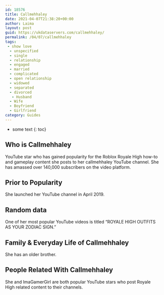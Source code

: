 ```yaml
---
id: 18576
title: Callmehhaley
date: 2021-04-07T21:38:20+00:00
author: Laima
layout: post
guid: https://ukdataservers.com/callmehhaley/
permalink: /04/07/callmehhaley
tags:
 - show love
  - unspecified
  - single
  - relationship
  - engaged
  - married
  - complicated
  - open relationship
  - widowed
  - separated
  - divorced
   - Husband
  - Wife
  - Boyfriend
  - Girlfriend
category: Guides
---
```


* some text
{: toc}


## Who is Callmehhaley
                  
                  
                  
YouTube star who has gained popularity for the Roblox Royale High how-to and gameplay content she posts to her callmehhaley YouTube channel. She has amassed over 140,000 subscribers on the video platform. 
                  
              
            
              
            
                
                
                
## Prior to Popularity
                  
                  
                  
She launched her YouTube channel in April 2019. 
                  
              
            
              
            
                
                
                
## Random data
                  
                  
                  
One of her most popular YouTube videos is titled &#8220;ROYALE HIGH OUTFITS AS YOUR ZODIAC SIGN.&#8221;
                  
              
            
              
            
                
                
                
## Family & Everyday Life of Callmehhaley
                  
                  
                  
She has an older brother.
                  
              
            
              
            
                
                
                
## People Related With Callmehhaley
                  
                  
                  
She and ImaGamerGirl are both popular YouTube stars who post Royale High related content to their channels. 
                  
              
            
              
            
                
              
            
              
              
            
            
              
            
          
          
          
